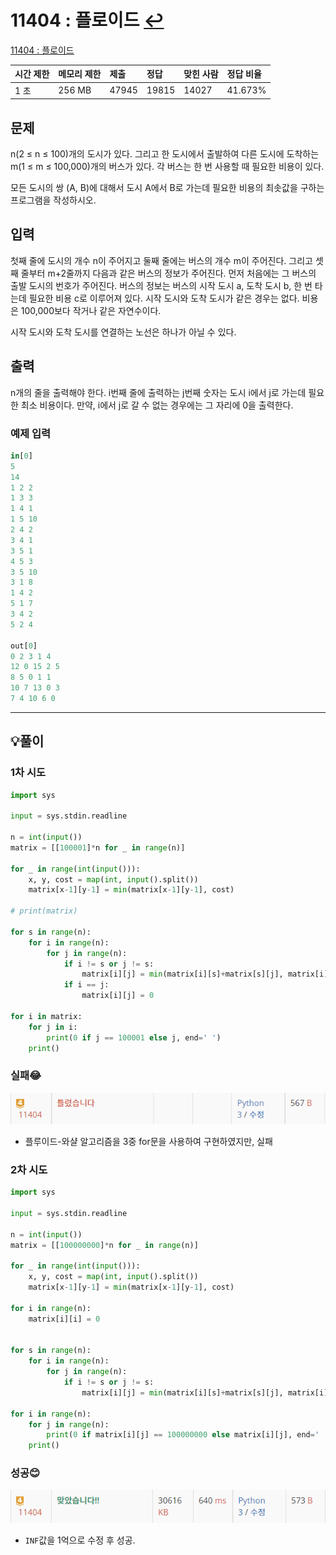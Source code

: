 # 11404 : 플로이드 [↩](../../acmicpc)

[11404 : 플로이드](https://www.acmicpc.net/problem/11404)

| 시간 제한 | 메모리 제한 | 제출  | 정답  | 맞힌 사람 | 정답 비율 |
| :-------- | :---------- | :---- | :---- | :-------- | :-------- |
| 1 초      | 256 MB      | 47945 | 19815 | 14027     | 41.673%   |

## 문제

n(2 ≤ n ≤ 100)개의 도시가 있다. 그리고 한 도시에서 출발하여 다른 도시에 도착하는 m(1 ≤ m ≤ 100,000)개의 버스가 있다. 각 버스는 한 번 사용할 때 필요한 비용이 있다.

모든 도시의 쌍 (A, B)에 대해서 도시 A에서 B로 가는데 필요한 비용의 최솟값을 구하는 프로그램을 작성하시오.

## 입력

첫째 줄에 도시의 개수 n이 주어지고 둘째 줄에는 버스의 개수 m이 주어진다. 그리고 셋째 줄부터 m+2줄까지 다음과 같은 버스의 정보가 주어진다. 먼저 처음에는 그 버스의 출발 도시의 번호가 주어진다. 버스의 정보는 버스의 시작 도시 a, 도착 도시 b, 한 번 타는데 필요한 비용 c로 이루어져 있다. 시작 도시와 도착 도시가 같은 경우는 없다. 비용은 100,000보다 작거나 같은 자연수이다.

시작 도시와 도착 도시를 연결하는 노선은 하나가 아닐 수 있다.

## 출력

n개의 줄을 출력해야 한다. i번째 줄에 출력하는 j번째 숫자는 도시 i에서 j로 가는데 필요한 최소 비용이다. 만약, i에서 j로 갈 수 없는 경우에는 그 자리에 0을 출력한다.

### 예제 입력

```python
in[0]
5
14
1 2 2
1 3 3
1 4 1
1 5 10
2 4 2
3 4 1
3 5 1
4 5 3
3 5 10
3 1 8
1 4 2
5 1 7
3 4 2
5 2 4

out[0]
0 2 3 1 4
12 0 15 2 5
8 5 0 1 1
10 7 13 0 3
7 4 10 6 0
```

---

## 💡풀이

### 1차 시도

```python
import sys

input = sys.stdin.readline

n = int(input())
matrix = [[100001]*n for _ in range(n)]

for _ in range(int(input())):
    x, y, cost = map(int, input().split())
    matrix[x-1][y-1] = min(matrix[x-1][y-1], cost)

# print(matrix)

for s in range(n):
    for i in range(n):
        for j in range(n):
            if i != s or j != s:
                matrix[i][j] = min(matrix[i][s]+matrix[s][j], matrix[i][j])
            if i == j:
                matrix[i][j] = 0

for i in matrix:
    for j in i:
        print(0 if j == 100001 else j, end=' ')
    print()
```

### 실패😂

![image-20221226172601527](images/image-20221226172601527.png)

* 플루이드-와샬 알고리즘을 3중 for문을 사용하여 구현하였지만, 실패

### 2차 시도

```python
import sys

input = sys.stdin.readline

n = int(input())
matrix = [[100000000]*n for _ in range(n)]

for _ in range(int(input())):
    x, y, cost = map(int, input().split())
    matrix[x-1][y-1] = min(matrix[x-1][y-1], cost)

for i in range(n):
    matrix[i][i] = 0


for s in range(n):
    for i in range(n):
        for j in range(n):
            if i != s or j != s:
                matrix[i][j] = min(matrix[i][s]+matrix[s][j], matrix[i][j])

for i in range(n):
    for j in range(n):
        print(0 if matrix[i][j] == 100000000 else matrix[i][j], end=' ')
    print()
```

### 성공😊

![image-20221226173547946](images/image-20221226173547946.png)

* `INF`값을 1억으로 수정 후 성공.